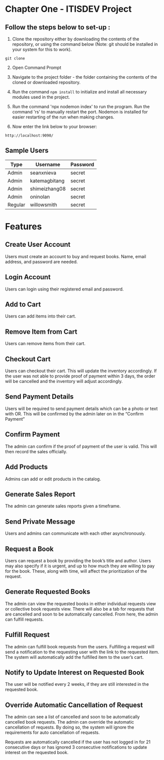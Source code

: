 # Chapter One - ITISDEV Project

## Follow the steps below to set-up :
1. Clone the repository either by downloading the contents of the repository, or using the command below (Note: git should be installed in your system for this to work).
```
git clone 

```
2. Open Command Prompt
3. Navigate to the project folder - the folder containing the contents of the cloned or downloaded repository.
4. Run the command `npm install` to initialize and install all necessary modules used in the project.

5. Run the command 'npx nodemon index' to run the program. Run the command 'rs' to manually restart the port. Nodemon is installed for easier restarting of the run when making changes.
6. Now enter the link below to your browser:
```
http://localhost:9090/
```

## Sample Users

| Type | Username    | Password |
|-------|---------------|--------|
| Admin | seanxnieva    | secret |
| Admin | katemagbitang | secret |
| Admin | shimeizhang08 | secret |
| Admin | oninolan      | secret |
| Regular | willowsmith | secret |

# Features

## Create User Account

Users must create an account to buy and request books. Name, email address, and password are needed.

## Login Account

Users can login using their registered email and password.

## Add to Cart
Users can add items into their cart. 

## Remove Item from Cart
Users can remove items from their cart.

## Checkout Cart
Users can checkout their cart. This will update the inventory accordingly. If the user was not able to provide proof of payment within 3 days, the order will be cancelled and the inventory will adjust accordingly.

## Send Payment Details
Users will be required to send payment details which can be a photo or text with OR. This will be confirmed by the admin later on in the “Confirm Payment”

## Confirm Payment
The admin can confirm if the proof of payment of the user is valid. This will then record the sales officially.

## Add Products
Admins can add or edit products in the catalog.

## Generate Sales Report
The admin can generate sales reports given a timeframe.

## Send Private Message
Users and admins can communicate with each other asynchronously.

## Request a Book
Users can request a book by providing the book’s title and author. Users may also specify if it is urgent, and up to how much they are willing to pay for the book. These, along with time, will affect the prioritization of the request.

## Generate Requested Books
The admin can view the requested books in either individual requests view or collective book requests view. There will also be a tab for requests that are cancelled and soon to be automatically cancelled. From here, the admin can fulfill requests.

## Fulfill Request
The admin can fulfill book requests from the users. Fulfilling a request will send a notification to the requesting user with the link to the requested item. The system will automatically add the fulfilled item to the user’s cart.

## Notify to Update Interest on Requested Book
The user will be notified every 2 weeks, if they are still interested in the requested book. 

## Override Automatic Cancellation of Request
The admin can see a list of cancelled and soon to be automatically cancelled book requests. The admin can override the automatic cancellation of requests. By doing so, the system will ignore the requirements for auto cancellation of requests.

Requests are automatically cancelled if the user has not logged in for 21 consecutive days or has ignored 3 consecutive notifications to update interest on the requested book.

